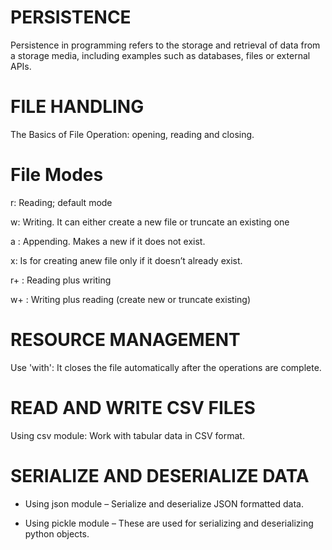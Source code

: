 PERSISTENCE
==============
Persistence in programming refers to the storage and retrieval of data from a storage media, including examples such as databases, files or external APIs.

FILE HANDLING
=============
The Basics of File Operation: opening, reading and closing.

File Modes
============
r: Reading; default mode

w: Writing. It can either create a new file or truncate an existing one

a : Appending. Makes a new if it does not exist.

x: Is for creating anew file only if it doesn’t already exist.

r+ : Reading plus writing

w+ : Writing plus reading (create new or truncate existing)


RESOURCE MANAGEMENT
====================
Use 'with': It closes the file automatically after the operations are complete.

READ AND WRITE CSV FILES
=========================
Using csv module: Work with tabular data in CSV format.

SERIALIZE AND DESERIALIZE DATA
===============================
- Using json module – Serialize and deserialize JSON formatted data.

- Using pickle module – These are used for serializing and deserializing python objects.
